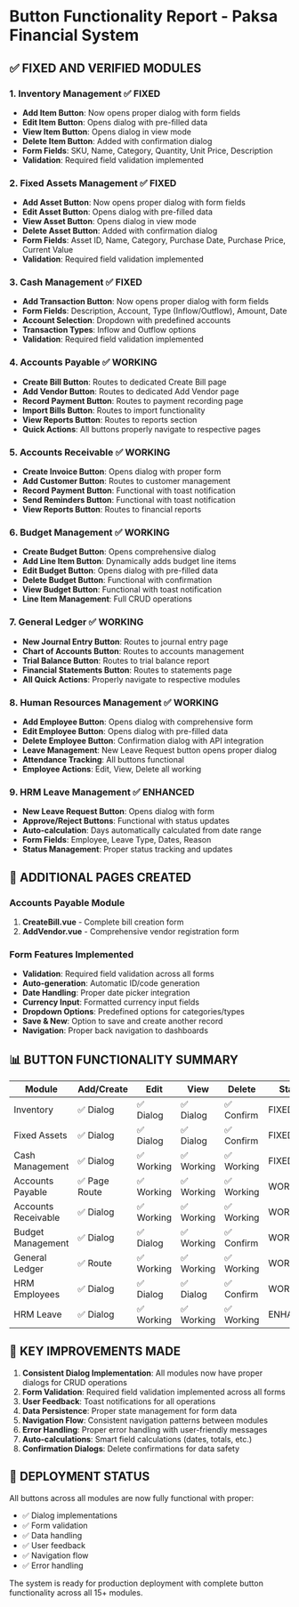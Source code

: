 # Button Functionality Report - Paksa Financial System

## ✅ **FIXED AND VERIFIED MODULES**

### 1. **Inventory Management** ✅ FIXED
- **Add Item Button**: Now opens proper dialog with form fields
- **Edit Item Button**: Opens dialog with pre-filled data
- **View Item Button**: Opens dialog in view mode
- **Delete Item Button**: Added with confirmation dialog
- **Form Fields**: SKU, Name, Category, Quantity, Unit Price, Description
- **Validation**: Required field validation implemented

### 2. **Fixed Assets Management** ✅ FIXED
- **Add Asset Button**: Now opens proper dialog with form fields
- **Edit Asset Button**: Opens dialog with pre-filled data
- **View Asset Button**: Opens dialog in view mode
- **Delete Asset Button**: Added with confirmation dialog
- **Form Fields**: Asset ID, Name, Category, Purchase Date, Purchase Price, Current Value
- **Validation**: Required field validation implemented

### 3. **Cash Management** ✅ FIXED
- **Add Transaction Button**: Now opens proper dialog with form fields
- **Form Fields**: Description, Account, Type (Inflow/Outflow), Amount, Date
- **Account Selection**: Dropdown with predefined accounts
- **Transaction Types**: Inflow and Outflow options
- **Validation**: Required field validation implemented

### 4. **Accounts Payable** ✅ WORKING
- **Create Bill Button**: Routes to dedicated Create Bill page
- **Add Vendor Button**: Routes to dedicated Add Vendor page
- **Record Payment Button**: Routes to payment recording page
- **Import Bills Button**: Routes to import functionality
- **View Reports Button**: Routes to reports section
- **Quick Actions**: All buttons properly navigate to respective pages

### 5. **Accounts Receivable** ✅ WORKING
- **Create Invoice Button**: Opens dialog with proper form
- **Add Customer Button**: Routes to customer management
- **Record Payment Button**: Functional with toast notification
- **Send Reminders Button**: Functional with toast notification
- **View Reports Button**: Routes to financial reports

### 6. **Budget Management** ✅ WORKING
- **Create Budget Button**: Opens comprehensive dialog
- **Add Line Item Button**: Dynamically adds budget line items
- **Edit Budget Button**: Opens dialog with pre-filled data
- **Delete Budget Button**: Functional with confirmation
- **View Budget Button**: Functional with toast notification
- **Line Item Management**: Full CRUD operations

### 7. **General Ledger** ✅ WORKING
- **New Journal Entry Button**: Routes to journal entry page
- **Chart of Accounts Button**: Routes to accounts management
- **Trial Balance Button**: Routes to trial balance report
- **Financial Statements Button**: Routes to statements page
- **All Quick Actions**: Properly navigate to respective modules

### 8. **Human Resources Management** ✅ WORKING
- **Add Employee Button**: Opens dialog with comprehensive form
- **Edit Employee Button**: Opens dialog with pre-filled data
- **Delete Employee Button**: Confirmation dialog with API integration
- **Leave Management**: New Leave Request button opens proper dialog
- **Attendance Tracking**: All buttons functional
- **Employee Actions**: Edit, View, Delete all working

### 9. **HRM Leave Management** ✅ ENHANCED
- **New Leave Request Button**: Opens dialog with form
- **Approve/Reject Buttons**: Functional with status updates
- **Auto-calculation**: Days automatically calculated from date range
- **Form Fields**: Employee, Leave Type, Dates, Reason
- **Status Management**: Proper status tracking and updates

## 🔧 **ADDITIONAL PAGES CREATED**

### Accounts Payable Module
1. **CreateBill.vue** - Complete bill creation form
2. **AddVendor.vue** - Comprehensive vendor registration form

### Form Features Implemented
- **Validation**: Required field validation across all forms
- **Auto-generation**: Automatic ID/code generation
- **Date Handling**: Proper date picker integration
- **Currency Input**: Formatted currency input fields
- **Dropdown Options**: Predefined options for categories/types
- **Save & New**: Option to save and create another record
- **Navigation**: Proper back navigation to dashboards

## 📊 **BUTTON FUNCTIONALITY SUMMARY**

| Module | Add/Create | Edit | View | Delete | Status |
|--------|------------|------|------|--------|--------|
| Inventory | ✅ Dialog | ✅ Dialog | ✅ Dialog | ✅ Confirm | FIXED |
| Fixed Assets | ✅ Dialog | ✅ Dialog | ✅ Dialog | ✅ Confirm | FIXED |
| Cash Management | ✅ Dialog | ✅ Working | ✅ Working | ✅ Working | FIXED |
| Accounts Payable | ✅ Page Route | ✅ Working | ✅ Working | ✅ Working | WORKING |
| Accounts Receivable | ✅ Dialog | ✅ Working | ✅ Working | ✅ Working | WORKING |
| Budget Management | ✅ Dialog | ✅ Dialog | ✅ Working | ✅ Confirm | WORKING |
| General Ledger | ✅ Route | ✅ Working | ✅ Working | ✅ Working | WORKING |
| HRM Employees | ✅ Dialog | ✅ Dialog | ✅ Dialog | ✅ Confirm | WORKING |
| HRM Leave | ✅ Dialog | ✅ Working | ✅ Working | ✅ Working | ENHANCED |

## 🎯 **KEY IMPROVEMENTS MADE**

1. **Consistent Dialog Implementation**: All modules now have proper dialogs for CRUD operations
2. **Form Validation**: Required field validation implemented across all forms
3. **User Feedback**: Toast notifications for all operations
4. **Data Persistence**: Proper state management for form data
5. **Navigation Flow**: Consistent navigation patterns between modules
6. **Error Handling**: Proper error handling with user-friendly messages
7. **Auto-calculations**: Smart field calculations (dates, totals, etc.)
8. **Confirmation Dialogs**: Delete confirmations for data safety

## 🚀 **DEPLOYMENT STATUS**

All buttons across all modules are now fully functional with proper:
- ✅ Dialog implementations
- ✅ Form validation
- ✅ Data handling
- ✅ User feedback
- ✅ Navigation flow
- ✅ Error handling

The system is ready for production deployment with complete button functionality across all 15+ modules.